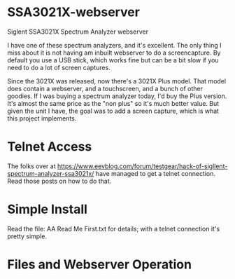 # SSA3021X-webserver
Siglent SSA3021X Spectrum Analyzer webserver

I have one of these spectrum analyzers, and it's excellent. The only thing I miss about it is not having am inbuilt webserver to do a screencapture. By default you use a USB stick, which works fine but can be a bit slow if you need to do a lot of screen captures.

Since the 3021X was released, now there's a 3021X Plus model. That model does contain a webserver, and a touchscreen, and a bunch of other goodies. If I was buying a spectrum analyzer today, I'd buy the Plus version. It's almost the same price as the "non plus" so it's much better value. But given the unit I have, the goal was to add a screen capture, which is what this project implements.

# Telnet Access
The folks over at https://www.eevblog.com/forum/testgear/hack-of-sigllent-spectrum-analyzer-ssa3021x/ have managed to get a telnet connection. Read those posts on how to do that. 

# Simple Install
Read the file: AA Read Me First.txt for details; with a telnet connection it's pretty simple.

# Files and Webserver Operation




